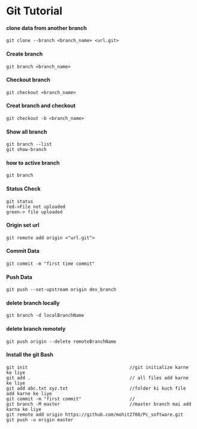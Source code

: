 # Git Tutorial

#### clone data from another branch
```git
git clone --branch <branch_name> <url.git>
```
#### Create branch
```git 
git branch <branch_name>
```
#### Checkout branch
```git
git checkout <branch_name>
```
#### Creat branch and checkout
```git
git checkout -b <branch_name>
```
#### Show all branch
```git
git branch --list
git show-branch
```
#### how to active branch
```git
git branch
```
#### Status Check
```git 
git status
red->File not uploaded
green-> file uploaded
```
#### Origin set url
```git 
git remote add origin <"url.git">
```

#### Commit Data
```git 
git commit -m "first time commit"
```
#### Push Data
```git 
git push --set-upstream origin dev_branch
```
#### delete branch locally
```git 
git branch -d localBranchName
```
#### delete branch remotely
```git 
git push origin --delete remoteBranchName
```

#### Install the git Bash
```git
git init                                      //git initialize karne ke liye
git add .                                     // all files add karne ke liye
git add abc.txt xyz.txt                       //folder ki kuch file add karne ke liye
git commit -m "first commit"                  //
git branch -M master                          //master branch mai add karna ke liye
git remote add origin https://github.com/mohit2708/Pc_software.git    
git push -u origin master
```

#### 
